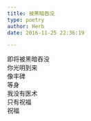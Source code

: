 ```yaml
---  
title: 被黑暗吞没  
type: poetry  
author: Herb  
date: 2016-11-25 22:36:19  

---  
```

即将被黑暗吞没  
你光明到来  
像丰碑  
等身  
我没有医术  
只有祝福  
祝福  
